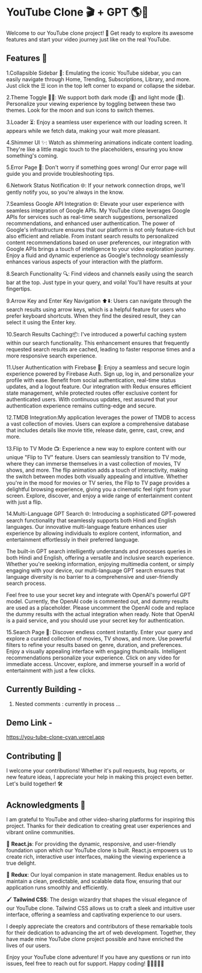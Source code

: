 # YouTube Clone 🎬 + GPT 🌎🚀

Welcome to our YouTube clone project! 🚀 Get ready to explore its awesome features and start your video journey just like on the real YouTube.

## Features 🌟

1.Collapsible Sidebar 📁: Emulating the iconic YouTube sidebar, you can easily navigate through Home, Trending, Subscriptions, Library, and more. Just click the ☰ icon in the top left corner to expand or collapse the sidebar.

2.Theme Toggle 🌙🔆: We support both dark mode (🌙) and light mode (🔆). Personalize your viewing experience by toggling between these two themes. Look for the moon and sun icons to switch themes.

3.Loader ⏳: Enjoy a seamless user experience with our loading screen. It appears while we fetch data, making your wait more pleasant.

4.Shimmer UI ✨: Watch as shimmering animations indicate content loading. They're like a little magic touch to the placeholders, ensuring you know something's coming.

5.Error Page 🚫: Don't worry if something goes wrong! Our error page will guide you and provide troubleshooting tips.

6.Network Status Notification 🌐: If your network connection drops, we'll gently notify you, so you're always in the know.

7.Seamless Google API Integration 🌐: Elevate your user experience with seamless integration of Google APIs. My  YouTube clone leverages Google APIs for services such as real-time search suggestions, personalized recommendations, and enhanced user authentication. The power of Google's infrastructure ensures that our platform is not only feature-rich but also efficient and reliable. From instant search results to personalized content recommendations based on user preferences, our integration with Google APIs brings a touch of intelligence to your video exploration journey. Enjoy a fluid and dynamic experience as Google's technology seamlessly enhances various aspects of your interaction with the platform.

8.Search Functionality 🔍: Find videos and channels easily using the search bar at the top. Just type in your query, and voila! You'll have results at your fingertips.

9.Arrow Key and Enter Key Navigation ⬆️⬇️: Users can navigate through the search results using arrow keys, which is a helpful feature for users who prefer keyboard shortcuts. When they find the desired result, they can select it using the Enter key.

10.Search Results Caching📦: I've introduced a powerful caching system within our search functionality. This enhancement ensures that frequently requested search results are cached, leading to faster response times and a more responsive search experience.

11.User Authentication with Firebase 🔐: Enjoy a seamless and secure login experience powered by Firebase Auth. Sign up, log in, and personalize your profile with ease. Benefit from social authentication, real-time status updates, and a logout feature. Our integration with Redux ensures efficient state management, while protected routes offer exclusive content for authenticated users. With continuous updates, rest assured that your authentication experience remains cutting-edge and secure.

12.TMDB Integration:My application leverages the power of TMDB to access a vast collection of movies. Users can explore a comprehensive database that includes details like movie title, release date, genre, cast, crew, and more.

13.Flip to TV Mode 📺: Experience a new way to explore content with our unique "Flip to TV" feature. Users can seamlessly transition to TV mode, where they can immerse themselves in a vast collection of movies, TV shows, and more. The flip animation adds a touch of interactivity, making the switch between modes both visually appealing and intuitive. Whether you're in the mood for movies or TV series, the Flip to TV page provides a delightful browsing experience, giving you a cinematic feel right from your screen. Explore, discover, and enjoy a wide range of entertainment content with just a flip.

14.Multi-Language GPT Search 🌐:
Introducing a sophisticated GPT-powered search functionality that seamlessly supports both Hindi and English languages. Our innovative multi-language feature enhances user experience by allowing individuals to explore content, information, and entertainment effortlessly in their preferred language.

The built-in GPT search intelligently understands and processes queries in both Hindi and English, offering a versatile and inclusive search experience. Whether you're seeking information, enjoying multimedia content, or simply engaging with your device, our multi-language GPT search ensures that language diversity is no barrier to a comprehensive and user-friendly search process.

Feel free to use your secret key and integrate with OpenAI's powerful GPT model. Currently, the OpenAI code is commented out, and dummy results are used as a placeholder. Please uncomment the OpenAI code and replace the dummy results with the actual integration when ready. Note that OpenAI is a paid service, and you should use your secret key for authentication.

15.Search Page 📄: Discover endless content instantly. Enter your query and explore a curated collection of movies, TV shows, and more. Use powerful filters to refine your results based on genre, duration, and preferences. Enjoy a visually appealing interface with engaging thumbnails. Intelligent recommendations personalize your experience. Click on any video for immediate access. Uncover, explore, and immerse yourself in a world of entertainment with just a few clicks.


## Currently Building - 


1. Nested comments : currently in process ...


## Demo Link - 
https://you-tube-clone-cyan.vercel.app

## Contributing 🤝

I  welcome your contributions! Whether it's pull requests, bug reports, or new feature ideas, I  appreciate your help in making this project even better. Let's build together! 🛠️


## Acknowledgments 🙏

I am  grateful to YouTube and other video-sharing platforms for inspiring this project. Thanks for their dedication to creating great user experiences and vibrant online communities.

🚀 **React.js**: For providing the dynamic, responsive, and user-friendly foundation upon which our YouTube clone is built. React.js empowers us to create rich, interactive user interfaces, making the viewing experience a true delight.

🌟 **Redux**: Our loyal companion in state management. Redux enables us to maintain a clean, predictable, and scalable data flow, ensuring that our application runs smoothly and efficiently.

🖌️ **Tailwind CSS**: The design wizardry that shapes the visual elegance of our YouTube clone. Tailwind CSS allows us to craft a sleek and intuitive user interface, offering a seamless and captivating experience to our users.



I  deeply appreciate the creators and contributors of these remarkable tools for their dedication to advancing the art of web development. Together, they have made mine YouTube clone project possible and have enriched the lives of our users.

Enjoy your YouTube clone adventure! If you have any questions or run into issues, feel free to reach out for support. Happy coding! 🎉👩‍💻👨‍💻